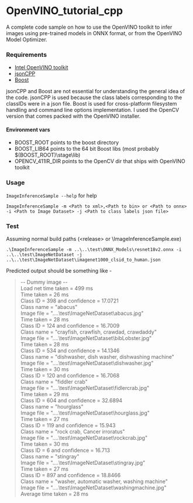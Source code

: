 # OpenVINO_tutorial_cpp

A complete code sample on how to use the OpenVINO toolkit to infer images using pre-trained models in ONNX format, or from the OpenVINO Model Optimizer.

### Requirements
* [Intel OpenVINO toolkit](https://software.intel.com/en-us/openvino-toolkit/choose-download)
* [jsonCPP](https://github.com/open-source-parsers/jsoncpp)
* [Boost](https://www.boost.org/)

jsonCPP and Boost are not essential for understanding the general idea of the code. 
jsonCPP is used because the class labels corresponding to the classIDs were in a json file. 
Boost is used for cross-platform filesystem handling and command line options implementation.
I used the OpenCV version that comes packed with the OpenVINO installer.

#### Environment vars
* BOOST_ROOT points to the boost directory
* BOOST_LIB64 points to the 64 bit Boost libs (most probably $(BOOST_ROOT)\stage\lib)
* OPENCV_411IR_DIR points to the OpenCV dir that ships with OpenVINO toolkit

### Usage

`ImageInferenceSample --help` for help

`ImageInferenceSample -m <Path to xml>,<Path to bin> or <Path to onnx> -i <Path to Image Dataset> -j <Path to class labels json file>`

### Test 

Assuming normal build paths (<project>\<release> or <debug>\ImageInferenceSample.exe)

`.\ImageInferenceSample -m ..\..\test\ONNX_Models\resnet18v2.onnx -i ..\..\test\ImageNetDataset -j ..\..\test\ImageNetDataset\imagenet1000_clsid_to_human.json`

Predicted output should be something like - 

> --  Dummy image --  
Load net time taken = 499 ms  
Time taken = 26 ms  
Class ID = 398 and confidence = 17.0721  
Class name = "abacus"  
Image file = "..\..\test\ImageNetDataset\abacus.jpg"  
Time taken = 28 ms  
Class ID = 124 and confidence = 16.7009  
Class name = "crayfish, crawfish, crawdad, crawdaddy"  
Image file = "..\..\test\ImageNetDataset\bibLobster.jpg"  
Time taken = 28 ms  
Class ID = 534 and confidence = 14.1346  
Class name = "dishwasher, dish washer, dishwashing machine"  
Image file = "..\..\test\ImageNetDataset\dishwasher.jpg"  
Time taken = 30 ms  
Class ID = 120 and confidence = 16.7068  
Class name = "fiddler crab"  
Image file = "..\..\test\ImageNetDataset\fidlercrab.jpg"  
Time taken = 29 ms  
Class ID = 604 and confidence = 32.6894  
Class name = "hourglass"  
Image file = "..\..\test\ImageNetDataset\hourglass.jpg"  
Time taken = 27 ms  
Class ID = 119 and confidence = 15.943  
Class name = "rock crab, Cancer irroratus"  
Image file = "..\..\test\ImageNetDataset\rockcrab.jpg"  
Time taken = 30 ms  
Class ID = 6 and confidence = 16.713  
Class name = "stingray"  
Image file = "..\..\test\ImageNetDataset\stingray.jpg"  
Time taken = 27 ms  
Class ID = 897 and confidence = 18.8466  
Class name = "washer, automatic washer, washing machine"  
Image file = "..\..\test\ImageNetDataset\washingmachine.jpg"  
Average time taken = 28 ms  
